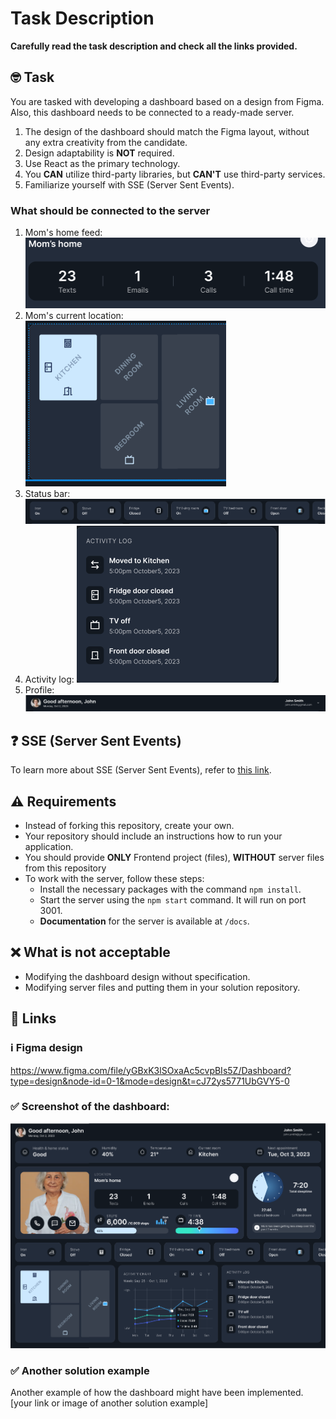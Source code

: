 # Task Description

**Carefully read the task description and check all the links provided.**

## 🤓 Task
You are tasked with developing a dashboard based on a design from Figma. Also, this dashboard needs to be connected to a ready-made server.

1. The design of the dashboard should match the Figma layout, without any extra creativity from the candidate.
2. Design adaptability is **NOT** required.
3. Use React as the primary technology.
4. You **CAN** utilize third-party libraries, but **CAN'T** use third-party services.
5. Familiarize yourself with SSE (Server Sent Events).

### What should be connected to the server

1. Mom's home feed: 
![Feed](feed-screenshot.png)
2. Mom's current location: 
![Location](location-screenshot.png)
3. Status bar: 
![Status](status-screenshot.png)
4. Activity log: 
![Activity](activity-screenshot.png)
5. Profile: 
![Profile](profile-screenshot.png)

## ❓ SSE (Server Sent Events)
To learn more about SSE (Server Sent Events), refer to [this link](https://developer.mozilla.org/en-US/docs/Web/API/Server-sent_events/Using_server-sent_events).

## ⚠️ Requirements
- Instead of forking this repository, create your own.
- Your repository should include an instructions how to run your application. 
- You should provide **ONLY** Frontend project (files), **WITHOUT** server files from this repository
- To work with the server, follow these steps:
  - Install the necessary packages with the command `npm install`.
  - Start the server using the `npm start` command. It will run on port 3001.
  - **Documentation** for the server is available at `/docs`.

## ❌ What is not acceptable
- Modifying the dashboard design without specification.
- Modifying server files and putting them in your solution repository. 

## 🤔 Links
### ℹ️ Figma design
https://www.figma.com/file/yGBxK3lSOxaAc5cvpBIs5Z/Dashboard?type=design&node-id=0-1&mode=design&t=cJ72ys5771UbGVY5-0

### ✅ Screenshot of the dashboard: 
![Dashboard](dashboard-screenshot.png)

### ✅ Another solution example
Another example of how the dashboard might have been implemented.
[your link or image of another solution example]